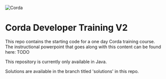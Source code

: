 ![Corda](https://www.corda.net/wp-content/uploads/2016/11/fg005_corda_b.png)

# Corda Developer Training V2

This repo contains the starting code for a one day Corda training course. The instructional powerpoint that goes along with this content can be found here: TODO

This repository is currently only available in Java.

Solutions are available in the branch titled 'solutions' in this repo.
